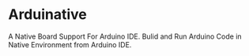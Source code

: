 # Arduinative
A Native Board Support For Arduino IDE.
Bulid and Run Arduino Code in Native Environment from Arduino IDE.
